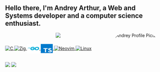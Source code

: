 ## Hello there, I'm Andrey Arthur, a Web and Systems developer and a computer science enthusiast.
<div align="center">
  <a href="https://github.com/AndreyArthur">
  <img height="180em" src="https://github-readme-stats.vercel.app/api/top-langs/?username=AndreyArthur&layout=compact&langs_count=6&theme=github_dark&hide=html,css"/>
  <img align="right" alt="Andrey Profile Picture" height="150" style="border-radius:50px;" src="https://cdn.discordapp.com/avatars/288695577049432064/3a45a897e4eaf306fb0488ccc0f09c4b.webp?size=600">
</div>
<div style="display: inline_block"><br>
  <img align="center" alt="C" height="30" width="40" src="https://cdn.jsdelivr.net/gh/devicons/devicon@latest/icons/c/c-original.svg">
  <img align="center" alt="Zig" height="30" width="40" src="https://cdn.jsdelivr.net/gh/devicons/devicon@latest/icons/zig/zig-original.svg">
  <img align="center" alt="Go" height="30" width="40" src="https://raw.githubusercontent.com/devicons/devicon/master/icons/go/go-original-wordmark.svg">
  <img align="center" alt="TypeScript" height="30" width="40" src="https://raw.githubusercontent.com/devicons/devicon/master/icons/typescript/typescript-plain.svg">
  <img align="center" alt="Neovim" height="30" width="40" src="https://cdn.jsdelivr.net/gh/devicons/devicon@latest/icons/neovim/neovim-original.svg">
  <img align="center" alt="Linux" height="30" width="40" src="https://cdn.jsdelivr.net/gh/devicons/devicon@latest/icons/linux/linux-original.svg">
</div> 
  
  ##
 
<div> 
  <a href = "mailto:andrey_arthur1@outlook.com.com"><img src="https://img.shields.io/badge/-email-%23333?style=for-the-badge&logo=gmail&logoColor=white" target="_blank"></a>
  <a href="https://www.linkedin.com/in/andrey-arthur-a6019a1b2/" target="_blank"><img src="https://img.shields.io/badge/-LinkedIn-%230077B5?style=for-the-badge&logo=linkedin&logoColor=white" target="_blank"></a>  
</div>
